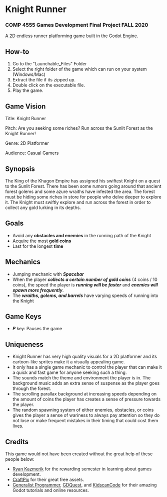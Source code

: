 # Knight Runner

### COMP 4555 Games Development Final Project FALL 2020

A 2D endless runner platforming game built in the Godot Engine.

## How-to
1. Go to the "Launchable_Files" Folder
2. Select the right folder of the game which can run on your system (Windows/Mac)
3. Extract the file if its zipped up.
4. Double click on the executable file.
5. Play the game.

## Game Vision
Title: Knight Runner

Pitch: Are you seeking some riches? Run across the Sunlit Forest as the Knight Runner! 

Genre: 2D Platformer

Audience: Casual Gamers

## Synopsis
The King of the Khagon Empire has assigned his swiftest Knight on a quest to the Sunlit Forest. There has been some rumors going around that ancient forest golems and some azure wraiths have infested the area. The forest must be hiding some riches in store for people who delve deeper to explore it. The Knight must swiftly explore and run across the forest in order to collect any gold lurking in its depths.

## Goals
- Avoid any **obstacles and enemies** in the running path of the Knight
- Acquire the most **gold coins**
- Last for the longest **time**

## Mechanics
- Jumping mechanic with **_Spacebar_**
- When the player **_collects a certain number of gold coins_** (4 coins / 10 coins), the speed the player is **_running will be faster_** and **_enemies will spawn more frequently_**.
- The **_wraiths, golems, and barrels_** have varying speeds of running into the Knight

## Game Keys
- **_P_** key: Pauses the game

## Uniqueness 
- Knight Runner has very high quality visuals for a 2D platformer and its cartoon-like sprites make it a visually appealing game.
- It only has a single game mechanic to control the player that can make it a quick and fast game for anyone seeking such a thing.
- The sounds match the theme and environment the player is in. The background music adds an extra sense of suspense as the player goes through the forest.
- The scrolling parallax background at increasing speeds depending on the amount of coins the player has creates a sense of pressure towards the player.
- The random spawning system of either enemies, obstacles, or coins gives the player a sense of wariness to always pay attention so they do not lose or make frequent mistakes in their timing that could cost them lives.

## Credits
This game would not have been created without the great help of these people below:
- [Ryan Kazmerik](https://ca.linkedin.com/in/ryan-kazmerik-22049326) for the rewarding semester in learning about games development.
- [CraftPix](https://craftpix.net/freebies/) for their great free assets.
- [Generalist Programmer](https://www.youtube.com/channel/UC1i4hf14VYxV14h6MsPX0Yw), [GDQuest](https://www.youtube.com/channel/UCxboW7x0jZqFdvMdCFKTMsQ), and [KidscanCode](http://kidscancode.org/godot_recipes/) for their amazing Godot tutorials and online resources.